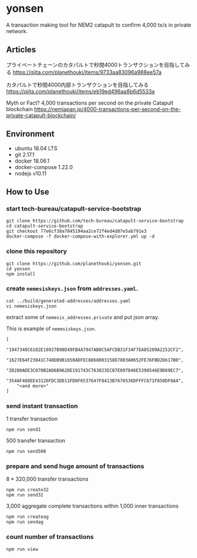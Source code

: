 # yonsen

A transaction making tool for NEM2 catapult to confirm 4,000 tx/s in private network.

## Articles

プライベートチェーンのカタパルトで秒間4000トランザクションを目指してみる
https://qiita.com/planethouki/items/9733aa83096a988ee57a

カタパルトで秒間4000内部トランザクションを目指してみる
https://qiita.com/planethouki/items/eb19ed496aa8b6d5533a

Myth or Fact? 4,000 transactions per second on the private Catapult blockchain
https://nemjapan.jp/4000-transactions-per-second-on-the-private-catapult-blockchain/

## Environment

- ubuntu 18.04 LTS
- git 2.17.1
- docker 18.06.1
- docker-compose 1.22.0
- nodejs v10.11

## How to Use

### start tech-bureau/catapult-service-bootstrap

```
git clone https://github.com/tech-bureau/catapult-service-bootstrap
cd catapult-service-bootstrap
git checkout 77e6cf38a7845194aa2ce72f4ed4d87e5ab791e3
docker-compose -f docker-compose-with-explorer.yml up -d
```

### clone this repository

```
git clone https://github.com/planethouki/yonsen.git
cd yonsen
npm install
```

### create `nemesiskeys.json` from `addresses.yaml`.


```
cat ../build/generated-addresses/addresses.yaml
vi nemesiskeys.json
```

extract some of `nemesis_addresses.private` and put json array.

This is example of `nemesiskeys.json`.

```
[
    "1947340C6102E18927B98D49FB4A7947AB0C5AFCDB31F34F7EA85209A2252CF2",
    "1627E64F23841C748DB9B1650ADFEC8868003158D7803A0652FE76FBD2D617B0",
    "2D280ADE3C870B2AD6B962DE191743C763823EC07E897846E5398546E9D69EC7",
    "354AF480EE43126FDC3DD11FD0F6537647F8413B7676536DFFFC671F850DF8A4",
    "<and more>"
]
```

### send instant transaction

1 transfer transaction

```
npm run send1
```

500 transfer transaction

```
npm run send500
```

### prepare and send huge amount of transactions

8 * 320,000 transfer transactions

```
npm run create32
npm run send32
```

3,000 aggregate complete transactions within 1,000 inner transactions

```
npm run createag
npm run sendag
```

### count number of transactions

```
npm run view
```
